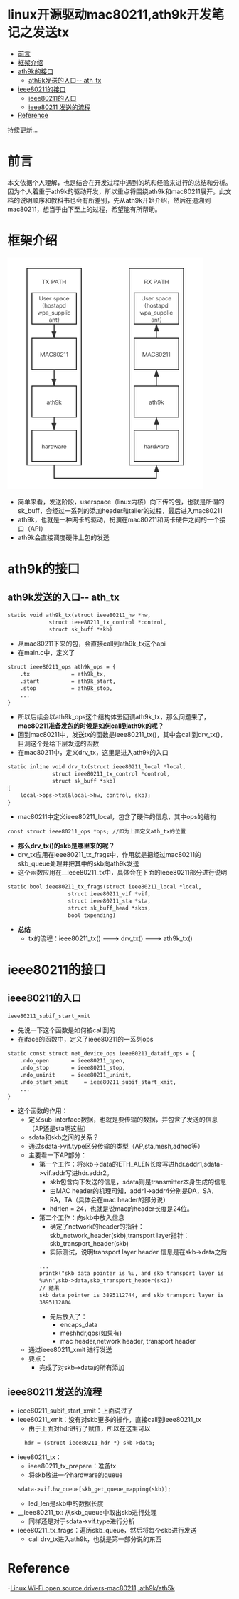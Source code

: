 # linux开源驱动mac80211,ath9k开发笔记之发送tx

- [前言](#%e5%89%8d%e8%a8%80)
- [框架介绍](#%e6%a1%86%e6%9e%b6%e4%bb%8b%e7%bb%8d)
- [ath9k的接口](#ath9k%e7%9a%84%e6%8e%a5%e5%8f%a3)
  - [ath9k发送的入口-- ath_tx](#ath9k%e5%8f%91%e9%80%81%e7%9a%84%e5%85%a5%e5%8f%a3---athtx)
- [ieee80211的接口](#ieee80211%e7%9a%84%e6%8e%a5%e5%8f%a3)
  - [ieee80211的入口](#ieee80211%e7%9a%84%e5%85%a5%e5%8f%a3)
  - [ieee80211 发送的流程](#ieee80211-%e5%8f%91%e9%80%81%e7%9a%84%e6%b5%81%e7%a8%8b)
- [Reference](#reference)

持续更新...
# 前言
本文依据个人理解，也是结合在开发过程中遇到的坑和经验来进行的总结和分析。因为个人着重于ath9k的驱动开发，所以重点将围绕ath9k和mac80211展开。此文档的说明顺序和教科书也会有所差别，先从ath9k开始介绍，然后在追溯到mac80211，想当于由下至上的过程，希望能有所帮助。

# 框架介绍
![ath9k传输和接收](/images/ath9k_path.png)
- 简单来看，发送阶段，userspace（linux内核）向下传的包，也就是所谓的sk_buff，会经过一系列的添加header和tailer的过程，最后进入mac80211
- ath9k，也就是一种网卡的驱动，扮演在mac80211和网卡硬件之间的一个接口（API）
- ath9k会直接调度硬件上包的发送

# ath9k的接口
## ath9k发送的入口-- ath_tx
```
static void ath9k_tx(struct ieee80211_hw *hw,
		     struct ieee80211_tx_control *control,
		     struct sk_buff *skb)
```
- 从mac80211下来的包，会直接call到ath9k_tx这个api
- 在main.c中，定义了
```
struct ieee80211_ops ath9k_ops = {
	.tx 		    = ath9k_tx,
	.start 		    = ath9k_start,
	.stop 		    = ath9k_stop,
    ...
}
```
- 所以后续会以ath9k_ops这个结构体去回调ath9k_tx，那么问题来了，**mac80211准备发包的时候是如何call到ath9k的呢？**
- 回到mac80211中，发送tx的函数是ieee80211_tx()，其中会call到drv_tx()，目测这个是给下层发送的函数
- 在mac80211中，定义drv_tx，这里是进入ath9k的入口
```
static inline void drv_tx(struct ieee80211_local *local,
			  struct ieee80211_tx_control *control,
			  struct sk_buff *skb)
{
	local->ops->tx(&local->hw, control, skb);
}
```
- mac80211中定义ieee80211_local，包含了硬件的信息，其中ops的结构
```
const struct ieee80211_ops *ops; //即为上面定义ath_tx的位置
```
- **那么drv_tx()的skb是哪里来的呢？**
- drv_tx应用在ieee80211_tx_frags中，作用就是把经过mac80211的skb_queue处理并把其中的skb向ath9k发送
- 这个函数应用在__ieee80211_tx中，具体会在下面的ieee80211部分进行说明
```
static bool ieee80211_tx_frags(struct ieee80211_local *local,
			       struct ieee80211_vif *vif,
			       struct ieee80211_sta *sta,
			       struct sk_buff_head *skbs,
			       bool txpending)
```
- **总结**
  - tx的流程：ieee80211_tx() ---> drv_tx() ---> ath9k_tx()

# ieee80211的接口
## ieee80211的入口
```
ieee80211_subif_start_xmit
```
- 先说一下这个函数是如何被call到的
- 在iface的函数中，定义了ieee80211的一系列ops
```
static const struct net_device_ops ieee80211_dataif_ops = {
	.ndo_open		= ieee80211_open,
	.ndo_stop		= ieee80211_stop,
	.ndo_uninit		= ieee80211_uninit,
	.ndo_start_xmit		= ieee80211_subif_start_xmit,
    ...
}
```
- 这个函数的作用：
  - 定义sub-interface数据，也就是要传输的数据，并包含了发送的信息（AP还是sta啊这些）
  - sdata和skb之间的关系？
  - 通过sdata->vif.type区分传输的类型（AP,sta,mesh,adhoc等）
  - 主要看一下AP部分：
    - 第一个工作：将skb->data的ETH_ALEN长度写进hdr.addr1,sdata->vif.addr写进hdr.addr2。
      - skb包含向下发送的信息，sdata则是transmitter本身生成的信息
      - 由MAC header的机理可知，addr1->addr4分别是DA，SA，RA，TA（具体会在mac header的部分说）
      - hdrlen = 24，也就是说mac的header长度是24位。
    - 第二个工作：向skb中放入信息
      - 确定了network的header的指针：skb_network_header(skb);transport layer指针：skb_transport_header(skb)
      - 实际测试，说明transport layer header 信息是在skb->data之后
      ```
      ...
      printk("skb data pointer is %u, and skb transport layer is %u\n",skb->data,skb_transport_header(skb))
      // 结果
      skb data pointer is 3895112744, and skb transport layer is 3895112804
      ```
      - 先后放入了：
        - encaps_data
        - meshhdr,qos(如果有)
        - mac header,network header, transport header
  - 通过ieee80211_xmit 进行发送
  - 要点：
    - 完成了对skb->data的所有添加
## ieee80211 发送的流程
- ieee80211_subif_start_xmit：上面说过了
- ieee80211_xmit：没有对skb更多的操作，直接call到ieee80211_tx
  - 由于上面对hdr进行了赋值，所以在这里可以
  ```
  	hdr = (struct ieee80211_hdr *) skb->data;
  ```
- ieee80211_tx：
  - ieee80211_tx_prepare：准备tx
  - 将skb放进一个hardware的queue
  ```
  sdata->vif.hw_queue[skb_get_queue_mapping(skb)];
  ```
  - led_len是skb中的数据长度
- __ieee80211_tx: 从skb_queue中取出skb进行处理
  - 同样还是对于sdata->vif.type进行分析
- ieee80211_tx_frags：遍历skb_queue，然后将每个skb进行发送
  - call drv_tx进入ath9k，也就是第一部分说的东西

# Reference 
-[Linux Wi-Fi open source drivers-mac80211, ath9k/ath5k](http://www.campsmur.cat/files/mac80211_intro.pdf)
